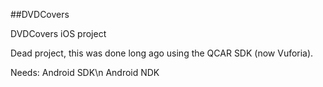 ##DVDCovers

DVDCovers iOS project

Dead project, this was done long ago using the QCAR SDK (now Vuforia). 

Needs:
Android SDK\n
Android NDK
